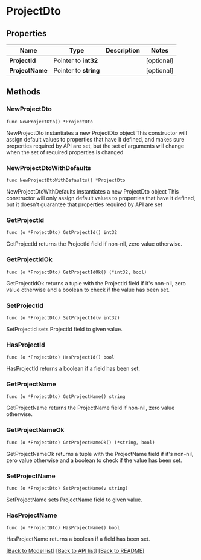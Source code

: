 # ProjectDto

## Properties

Name | Type | Description | Notes
------------ | ------------- | ------------- | -------------
**ProjectId** | Pointer to **int32** |  | [optional] 
**ProjectName** | Pointer to **string** |  | [optional] 

## Methods

### NewProjectDto

`func NewProjectDto() *ProjectDto`

NewProjectDto instantiates a new ProjectDto object
This constructor will assign default values to properties that have it defined,
and makes sure properties required by API are set, but the set of arguments
will change when the set of required properties is changed

### NewProjectDtoWithDefaults

`func NewProjectDtoWithDefaults() *ProjectDto`

NewProjectDtoWithDefaults instantiates a new ProjectDto object
This constructor will only assign default values to properties that have it defined,
but it doesn't guarantee that properties required by API are set

### GetProjectId

`func (o *ProjectDto) GetProjectId() int32`

GetProjectId returns the ProjectId field if non-nil, zero value otherwise.

### GetProjectIdOk

`func (o *ProjectDto) GetProjectIdOk() (*int32, bool)`

GetProjectIdOk returns a tuple with the ProjectId field if it's non-nil, zero value otherwise
and a boolean to check if the value has been set.

### SetProjectId

`func (o *ProjectDto) SetProjectId(v int32)`

SetProjectId sets ProjectId field to given value.

### HasProjectId

`func (o *ProjectDto) HasProjectId() bool`

HasProjectId returns a boolean if a field has been set.

### GetProjectName

`func (o *ProjectDto) GetProjectName() string`

GetProjectName returns the ProjectName field if non-nil, zero value otherwise.

### GetProjectNameOk

`func (o *ProjectDto) GetProjectNameOk() (*string, bool)`

GetProjectNameOk returns a tuple with the ProjectName field if it's non-nil, zero value otherwise
and a boolean to check if the value has been set.

### SetProjectName

`func (o *ProjectDto) SetProjectName(v string)`

SetProjectName sets ProjectName field to given value.

### HasProjectName

`func (o *ProjectDto) HasProjectName() bool`

HasProjectName returns a boolean if a field has been set.


[[Back to Model list]](../README.md#documentation-for-models) [[Back to API list]](../README.md#documentation-for-api-endpoints) [[Back to README]](../README.md)


